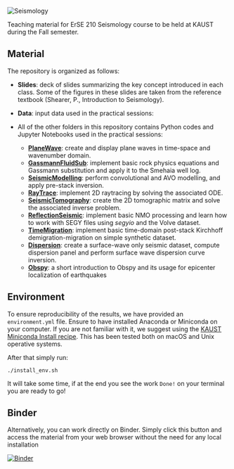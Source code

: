 ![Seismology](https://github.com/DIG-Kaust/Seismology/blob/main/logo.png)

Teaching material for ErSE 210 Seismology course to be held at KAUST during the Fall semester.

## Material

The repository is organized as follows:

- **Slides**: deck of slides summarizing the key concept introduced in each class. Some of the figures in these slides are taken from the reference textbook (Shearer, P., Introduction to Seismology). 
- **Data**: input data used in the practical sessions:
- All of the other folders in this repository contains Python codes and Jupyter Notebooks used in the practical sessions:

   - [**PlaneWave**](https://github.com/DIG-Kaust/Seismology/blob/main/PlaneWave/PlaneWave.ipynb): create and display plane waves in time-space and wavenumber domain.
   - [**GassmannFluidSub**](https://github.com/DIG-Kaust/Seismology/blob/main/GassmannFluidSub/Gassmann.ipynb): implement basic rock physics equations and Gassmann substitution and apply it to the Smehaia well log.
   - [**SeismicModelling**](https://github.com/DIG-Kaust/Seismology/blob/main/SeismicModelling/SeismicModellingInversion.ipynb): perform convolutional and AVO modelling, and apply pre-stack inversion.
   - [**RayTrace**](https://github.com/DIG-Kaust/Seismology/blob/main/RayTrace/RayTrace.ipynb): implement 2D raytracing by solving the associated ODE.
   - [**SeismicTomography**](https://github.com/DIG-Kaust/Seismology/blob/main/SeismicTomography/SeismicTomography.ipynb): create the 2D tomographic matrix and solve the associated inverse problem.
   - [**ReflectionSeismic**](https://github.com/DIG-Kaust/Seismology/blob/main/ReflectionSeismic): implement basic NMO processing and learn how to work with SEGY files using *segyio* and the Volve dataset.
   - [**TimeMigration**](https://github.com/DIG-Kaust/Seismology/blob/main/TimeMigration/TimeMigration.ipynb): implement basic time-domain post-stack Kirchhoff demigration-migration on simple synthetic dataset.
   - [**Dispersion**](https://github.com/DIG-Kaust/Seismology/blob/main/Dispersion/Dispersion.ipynb): create a surface-wave only seismic dataset, compute dispersion panel and perform surface wave dispersion curve inversion.
   - [**Obspy**](https://github.com/DIG-Kaust/Seismology/blob/main/Obspy/ObspyIntro.ipynb): a short introduction to Obspy and its usage for epicenter localization of earthquakes


## Environment

To ensure reproducibility of the results, we have provided an `environment.yml` file. Ensure to have installed Anaconda or Miniconda on your computer. If you are not familiar with it, we suggest using the 
[KAUST Miniconda Install recipe](https://github.com/kaust-rccl/ibex-miniconda-install). This has been tested both on macOS and Unix operative systems.

After that simply run:
```
./install_env.sh
```
It will take some time, if at the end you see the work `Done!` on your terminal you are ready to go!

## Binder

Alternatively, you can work directly on Binder. Simply click this button and access
the material from your web browser without the need for any local installation

[![Binder](https://mybinder.org/badge_logo.svg)](https://mybinder.org/v2/gh/DIG-Kaust/Seismology/HEAD)